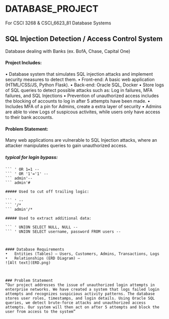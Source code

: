 # DATABASE_PROJECT
For CSCI 3268 & CSCI_6623_81 Database Systems 

## SQL Injection Detection / Access Control System

Database dealing with Banks (ex. BofA, Chase, Capital One)

#### Project Includes:
•	Database system that simulates SQL injection attacks and implement security measures to detect them.
•	Front-end: A basic web application (HTML/CSS/JS, Python Flask).
•   Back-end: Oracle SQL, Docker
•	Store logs of SQL queries to detect possible attacks such as: Log in failures, MFA failures, and SQL Injections
•   Prevention of unauthorized access includes the blocking of accounts to log in after 5 attempts have been made.
•   Includes MFA of a pin for Admins, create a extra layer of security 
•   Admins are able to view Logs of suspicous activites, while users only have access to their bank accounts. 

#### Problem Statement: 
Many web applications are vulnerable to SQL Injection attacks, where an attacker manipulates queries to gain unauthorized access.

##### typical for login bypass:

``` ' OR '1'='1
``` ' OR 1=1 --
``` ' OR '1'='1' --
``` admin'--
``` admin'#

##### Used to cut off trailing logic:

``` ' -- 
``` '/* 
``` admin'/* 

##### Used to extract additional data:

``` ' UNION SELECT NULL, NULL --
``` ' UNION SELECT username, password FROM users --



#### Database Requirements
•	Entities (Tables) – Users, Customers, Admins, Transactions, Logs
•	Relationships (ERD Diagram) – 
![Alt text](ERD.png)



### Problem Statement
“Our project addresses the issue of unauthorized login attempts in enterprise networks. We have created a system that logs failed login attempts and recognizes suspicious activity patterns. The database stores user roles, timestamps, and login details. Using Oracle SQL queries, we detect brute-force attacks and unauthorized access attempts. Our system will then act on after 5 attempts and block the user from access to the system”
